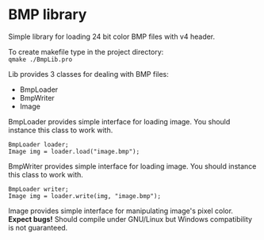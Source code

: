 # BMP library

Simple library for loading 24 bit color BMP files with v4 header.

To create makefile type in the project directory:  
`qmake ./BmpLib.pro`

Lib provides 3 classes for dealing with BMP files:
- BmpLoader
- BmpWriter
- Image  

BmpLoader provides simple interface for loading image. You should instance this class to work with.  
```
BmpLoader loader;
Image img = loader.load("image.bmp");
```  
BmpWriter provides simple interface for loading image. You should instance this class to work with. 
```
BmpLoader writer; 
Image img = loader.write(img, "image.bmp");
```
Image provides simple interface for manipulating image's pixel color.  
**Expect bugs!**
Should compile under GNU/Linux but Windows compatibility is not guaranteed.  
